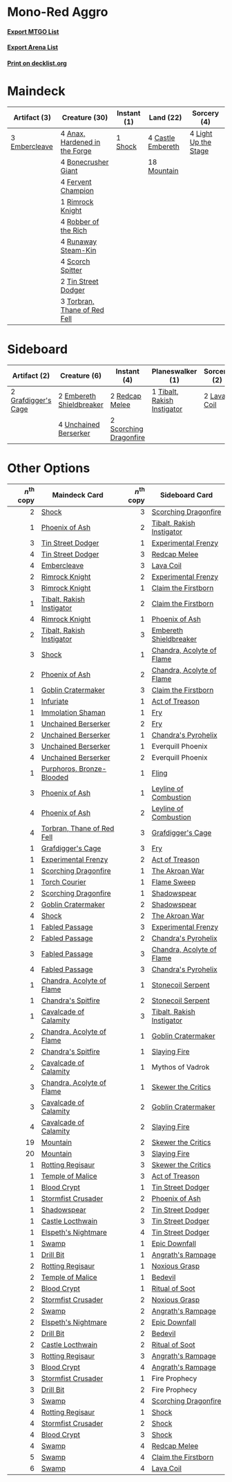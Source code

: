 # Mono-Red Aggro

#### [Export MTGO List](../collection/Mono-Red%20Aggro/Mono-Red%20Aggro.txt)
#### [Export Arena List](../collection/Mono-Red%20Aggro/Mono-Red%20Aggro_arena.txt)
#### [Print on decklist.org](http://decklist.org/?deckmain=4%09Anax,%20Hardened%20in%20the%20Forge%0A4%09Bonecrusher%20Giant%0A4%09Castle%20Embereth%0A3%09Embercleave%0A4%09Fervent%20Champion%0A4%09Light%20Up%20the%20Stage%0A18%09Mountain%0A1%09Rimrock%20Knight%0A4%09Robber%20of%20the%20Rich%0A4%09Runaway%20Steam-Kin%0A4%09Scorch%20Spitter%0A1%09Shock%0A2%09Tin%20Street%20Dodger%0A3%09Torbran,%20Thane%20of%20Red%20Fell&deckside=2%09Embereth%20Shieldbreaker%0A2%09Grafdigger's%20Cage%0A2%09Lava%20Coil%0A2%09Redcap%20Melee%0A2%09Scorching%20Dragonfire%0A1%09Tibalt,%20Rakish%20Instigator%0A4%09Unchained%20Berserker)
# Maindeck

|                                      Artifact (3)                                      |                                             Creature (30)                                              |                                   Instant (1)                                    |                                         Land (22)                                          |                                          Sorcery (4)                                          |
|----------------------------------------------------------------------------------------|--------------------------------------------------------------------------------------------------------|----------------------------------------------------------------------------------|--------------------------------------------------------------------------------------------|-----------------------------------------------------------------------------------------------|
|3 [Embercleave](http://gatherer.wizards.com/Pages/Card/Details.aspx?multiverseid=473082)|4 [Anax, Hardened in the Forge](http://gatherer.wizards.com/Pages/Card/Details.aspx?multiverseid=476376)|1 [Shock](http://gatherer.wizards.com/Pages/Card/Details.aspx?multiverseid=129732)|4 [Castle Embereth](http://gatherer.wizards.com/Pages/Card/Details.aspx?multiverseid=473201)|4 [Light Up the Stage](http://gatherer.wizards.com/Pages/Card/Details.aspx?multiverseid=457251)|
|                                                                                        |4 [Bonecrusher Giant](http://gatherer.wizards.com/Pages/Card/Details.aspx?multiverseid=473077)          |                                                                                  |18 [Mountain](http://gatherer.wizards.com/Pages/Card/Details.aspx?multiverseid=439859)      |                                                                                               |
|                                                                                        |4 [Fervent Champion](http://gatherer.wizards.com/Pages/Card/Details.aspx?multiverseid=473086)           |                                                                                  |                                                                                            |                                                                                               |
|                                                                                        |1 [Rimrock Knight](http://gatherer.wizards.com/Pages/Card/Details.aspx?multiverseid=473099)             |                                                                                  |                                                                                            |                                                                                               |
|                                                                                        |4 [Robber of the Rich](http://gatherer.wizards.com/Pages/Card/Details.aspx?multiverseid=473100)         |                                                                                  |                                                                                            |                                                                                               |
|                                                                                        |4 [Runaway Steam-Kin](http://gatherer.wizards.com/Pages/Card/Details.aspx?multiverseid=452865)          |                                                                                  |                                                                                            |                                                                                               |
|                                                                                        |4 [Scorch Spitter](http://gatherer.wizards.com/Pages/Card/Details.aspx?multiverseid=466913)             |                                                                                  |                                                                                            |                                                                                               |
|                                                                                        |2 [Tin Street Dodger](http://gatherer.wizards.com/Pages/Card/Details.aspx?multiverseid=457264)          |                                                                                  |                                                                                            |                                                                                               |
|                                                                                        |3 [Torbran, Thane of Red Fell](http://gatherer.wizards.com/Pages/Card/Details.aspx?multiverseid=473109) |                                                                                  |                                                                                            |                                                                                               |


# Sideboard

|                                         Artifact (2)                                         |                                           Creature (6)                                            |                                           Instant (4)                                           |                                           Planeswalker (1)                                           |                                     Sorcery (2)                                      |
|----------------------------------------------------------------------------------------------|---------------------------------------------------------------------------------------------------|-------------------------------------------------------------------------------------------------|------------------------------------------------------------------------------------------------------|--------------------------------------------------------------------------------------|
|2 [Grafdigger's Cage](http://gatherer.wizards.com/Pages/Card/Details.aspx?multiverseid=278452)|2 [Embereth Shieldbreaker](http://gatherer.wizards.com/Pages/Card/Details.aspx?multiverseid=473084)|2 [Redcap Melee](http://gatherer.wizards.com/Pages/Card/Details.aspx?multiverseid=473097)        |1 [Tibalt, Rakish Instigator](http://gatherer.wizards.com/Pages/Card/Details.aspx?multiverseid=461073)|2 [Lava Coil](http://gatherer.wizards.com/Pages/Card/Details.aspx?multiverseid=452858)|
|                                                                                              |4 [Unchained Berserker](http://gatherer.wizards.com/Pages/Card/Details.aspx?multiverseid=466918)   |2 [Scorching Dragonfire](http://gatherer.wizards.com/Pages/Card/Details.aspx?multiverseid=473101)|                                                                                                      |                                                                                      |


# Other Options

|*n*<sup>th</sup> copy|                                            Maindeck Card                                            |*n*<sup>th</sup> copy|                                           Sideboard Card                                           |
|--------------------:|-----------------------------------------------------------------------------------------------------|--------------------:|----------------------------------------------------------------------------------------------------|
|                    2|[Shock](http://gatherer.wizards.com/Pages/Card/Details.aspx?multiverseid=129732)                     |                    3|[Scorching Dragonfire](http://gatherer.wizards.com/Pages/Card/Details.aspx?multiverseid=473101)     |
|                    1|[Phoenix of Ash](http://gatherer.wizards.com/Pages/Card/Details.aspx?multiverseid=476399)            |                    2|[Tibalt, Rakish Instigator](http://gatherer.wizards.com/Pages/Card/Details.aspx?multiverseid=461073)|
|                    3|[Tin Street Dodger](http://gatherer.wizards.com/Pages/Card/Details.aspx?multiverseid=457264)         |                    1|[Experimental Frenzy](http://gatherer.wizards.com/Pages/Card/Details.aspx?multiverseid=452849)      |
|                    4|[Tin Street Dodger](http://gatherer.wizards.com/Pages/Card/Details.aspx?multiverseid=457264)         |                    3|[Redcap Melee](http://gatherer.wizards.com/Pages/Card/Details.aspx?multiverseid=473097)             |
|                    4|[Embercleave](http://gatherer.wizards.com/Pages/Card/Details.aspx?multiverseid=473082)               |                    3|[Lava Coil](http://gatherer.wizards.com/Pages/Card/Details.aspx?multiverseid=452858)                |
|                    2|[Rimrock Knight](http://gatherer.wizards.com/Pages/Card/Details.aspx?multiverseid=473099)            |                    2|[Experimental Frenzy](http://gatherer.wizards.com/Pages/Card/Details.aspx?multiverseid=452849)      |
|                    3|[Rimrock Knight](http://gatherer.wizards.com/Pages/Card/Details.aspx?multiverseid=473099)            |                    1|[Claim the Firstborn](http://gatherer.wizards.com/Pages/Card/Details.aspx?multiverseid=473080)      |
|                    1|[Tibalt, Rakish Instigator](http://gatherer.wizards.com/Pages/Card/Details.aspx?multiverseid=461073) |                    2|[Claim the Firstborn](http://gatherer.wizards.com/Pages/Card/Details.aspx?multiverseid=473080)      |
|                    4|[Rimrock Knight](http://gatherer.wizards.com/Pages/Card/Details.aspx?multiverseid=473099)            |                    1|[Phoenix of Ash](http://gatherer.wizards.com/Pages/Card/Details.aspx?multiverseid=476399)           |
|                    2|[Tibalt, Rakish Instigator](http://gatherer.wizards.com/Pages/Card/Details.aspx?multiverseid=461073) |                    3|[Embereth Shieldbreaker](http://gatherer.wizards.com/Pages/Card/Details.aspx?multiverseid=473084)   |
|                    3|[Shock](http://gatherer.wizards.com/Pages/Card/Details.aspx?multiverseid=129732)                     |                    1|[Chandra, Acolyte of Flame](http://gatherer.wizards.com/Pages/Card/Details.aspx?multiverseid=466880)|
|                    2|[Phoenix of Ash](http://gatherer.wizards.com/Pages/Card/Details.aspx?multiverseid=476399)            |                    2|[Chandra, Acolyte of Flame](http://gatherer.wizards.com/Pages/Card/Details.aspx?multiverseid=466880)|
|                    1|[Goblin Cratermaker](http://gatherer.wizards.com/Pages/Card/Details.aspx?multiverseid=452853)        |                    3|[Claim the Firstborn](http://gatherer.wizards.com/Pages/Card/Details.aspx?multiverseid=473080)      |
|                    1|[Infuriate](http://gatherer.wizards.com/Pages/Card/Details.aspx?multiverseid=466899)                 |                    1|[Act of Treason](http://gatherer.wizards.com/Pages/Card/Details.aspx?multiverseid=442107)           |
|                    1|[Immolation Shaman](http://gatherer.wizards.com/Pages/Card/Details.aspx?multiverseid=457250)         |                    1|[Fry](http://gatherer.wizards.com/Pages/Card/Details.aspx?multiverseid=466894)                      |
|                    1|[Unchained Berserker](http://gatherer.wizards.com/Pages/Card/Details.aspx?multiverseid=466918)       |                    2|[Fry](http://gatherer.wizards.com/Pages/Card/Details.aspx?multiverseid=466894)                      |
|                    2|[Unchained Berserker](http://gatherer.wizards.com/Pages/Card/Details.aspx?multiverseid=466918)       |                    1|[Chandra's Pyrohelix](http://gatherer.wizards.com/Pages/Card/Details.aspx?multiverseid=417684)      |
|                    3|[Unchained Berserker](http://gatherer.wizards.com/Pages/Card/Details.aspx?multiverseid=466918)       |                    1|Everquill Phoenix                                                                                   |
|                    4|[Unchained Berserker](http://gatherer.wizards.com/Pages/Card/Details.aspx?multiverseid=466918)       |                    2|Everquill Phoenix                                                                                   |
|                    1|[Purphoros, Bronze-Blooded](http://gatherer.wizards.com/Pages/Card/Details.aspx?multiverseid=476401) |                    1|[Fling](http://gatherer.wizards.com/Pages/Card/Details.aspx?multiverseid=426834)                    |
|                    3|[Phoenix of Ash](http://gatherer.wizards.com/Pages/Card/Details.aspx?multiverseid=476399)            |                    1|[Leyline of Combustion](http://gatherer.wizards.com/Pages/Card/Details.aspx?multiverseid=466902)    |
|                    4|[Phoenix of Ash](http://gatherer.wizards.com/Pages/Card/Details.aspx?multiverseid=476399)            |                    2|[Leyline of Combustion](http://gatherer.wizards.com/Pages/Card/Details.aspx?multiverseid=466902)    |
|                    4|[Torbran, Thane of Red Fell](http://gatherer.wizards.com/Pages/Card/Details.aspx?multiverseid=473109)|                    3|[Grafdigger's Cage](http://gatherer.wizards.com/Pages/Card/Details.aspx?multiverseid=278452)        |
|                    1|[Grafdigger's Cage](http://gatherer.wizards.com/Pages/Card/Details.aspx?multiverseid=278452)         |                    3|[Fry](http://gatherer.wizards.com/Pages/Card/Details.aspx?multiverseid=466894)                      |
|                    1|[Experimental Frenzy](http://gatherer.wizards.com/Pages/Card/Details.aspx?multiverseid=452849)       |                    2|[Act of Treason](http://gatherer.wizards.com/Pages/Card/Details.aspx?multiverseid=442107)           |
|                    1|[Scorching Dragonfire](http://gatherer.wizards.com/Pages/Card/Details.aspx?multiverseid=473101)      |                    1|[The Akroan War](http://gatherer.wizards.com/Pages/Card/Details.aspx?multiverseid=476375)           |
|                    1|[Torch Courier](http://gatherer.wizards.com/Pages/Card/Details.aspx?multiverseid=452869)             |                    1|[Flame Sweep](http://gatherer.wizards.com/Pages/Card/Details.aspx?multiverseid=466893)              |
|                    2|[Scorching Dragonfire](http://gatherer.wizards.com/Pages/Card/Details.aspx?multiverseid=473101)      |                    1|[Shadowspear](http://gatherer.wizards.com/Pages/Card/Details.aspx?multiverseid=476487)              |
|                    2|[Goblin Cratermaker](http://gatherer.wizards.com/Pages/Card/Details.aspx?multiverseid=452853)        |                    2|[Shadowspear](http://gatherer.wizards.com/Pages/Card/Details.aspx?multiverseid=476487)              |
|                    4|[Shock](http://gatherer.wizards.com/Pages/Card/Details.aspx?multiverseid=129732)                     |                    2|[The Akroan War](http://gatherer.wizards.com/Pages/Card/Details.aspx?multiverseid=476375)           |
|                    1|[Fabled Passage](http://gatherer.wizards.com/Pages/Card/Details.aspx?multiverseid=473206)            |                    3|[Experimental Frenzy](http://gatherer.wizards.com/Pages/Card/Details.aspx?multiverseid=452849)      |
|                    2|[Fabled Passage](http://gatherer.wizards.com/Pages/Card/Details.aspx?multiverseid=473206)            |                    2|[Chandra's Pyrohelix](http://gatherer.wizards.com/Pages/Card/Details.aspx?multiverseid=417684)      |
|                    3|[Fabled Passage](http://gatherer.wizards.com/Pages/Card/Details.aspx?multiverseid=473206)            |                    3|[Chandra, Acolyte of Flame](http://gatherer.wizards.com/Pages/Card/Details.aspx?multiverseid=466880)|
|                    4|[Fabled Passage](http://gatherer.wizards.com/Pages/Card/Details.aspx?multiverseid=473206)            |                    3|[Chandra's Pyrohelix](http://gatherer.wizards.com/Pages/Card/Details.aspx?multiverseid=417684)      |
|                    1|[Chandra, Acolyte of Flame](http://gatherer.wizards.com/Pages/Card/Details.aspx?multiverseid=466880) |                    1|[Stonecoil Serpent](http://gatherer.wizards.com/Pages/Card/Details.aspx?multiverseid=473197)        |
|                    1|[Chandra's Spitfire](http://gatherer.wizards.com/Pages/Card/Details.aspx?multiverseid=205026)        |                    2|[Stonecoil Serpent](http://gatherer.wizards.com/Pages/Card/Details.aspx?multiverseid=473197)        |
|                    1|[Cavalcade of Calamity](http://gatherer.wizards.com/Pages/Card/Details.aspx?multiverseid=457239)     |                    3|[Tibalt, Rakish Instigator](http://gatherer.wizards.com/Pages/Card/Details.aspx?multiverseid=461073)|
|                    2|[Chandra, Acolyte of Flame](http://gatherer.wizards.com/Pages/Card/Details.aspx?multiverseid=466880) |                    1|[Goblin Cratermaker](http://gatherer.wizards.com/Pages/Card/Details.aspx?multiverseid=452853)       |
|                    2|[Chandra's Spitfire](http://gatherer.wizards.com/Pages/Card/Details.aspx?multiverseid=205026)        |                    1|[Slaying Fire](http://gatherer.wizards.com/Pages/Card/Details.aspx?multiverseid=473105)             |
|                    2|[Cavalcade of Calamity](http://gatherer.wizards.com/Pages/Card/Details.aspx?multiverseid=457239)     |                    1|Mythos of Vadrok                                                                                    |
|                    3|[Chandra, Acolyte of Flame](http://gatherer.wizards.com/Pages/Card/Details.aspx?multiverseid=466880) |                    1|[Skewer the Critics](http://gatherer.wizards.com/Pages/Card/Details.aspx?multiverseid=457259)       |
|                    3|[Cavalcade of Calamity](http://gatherer.wizards.com/Pages/Card/Details.aspx?multiverseid=457239)     |                    2|[Goblin Cratermaker](http://gatherer.wizards.com/Pages/Card/Details.aspx?multiverseid=452853)       |
|                    4|[Cavalcade of Calamity](http://gatherer.wizards.com/Pages/Card/Details.aspx?multiverseid=457239)     |                    2|[Slaying Fire](http://gatherer.wizards.com/Pages/Card/Details.aspx?multiverseid=473105)             |
|                   19|[Mountain](http://gatherer.wizards.com/Pages/Card/Details.aspx?multiverseid=439859)                  |                    2|[Skewer the Critics](http://gatherer.wizards.com/Pages/Card/Details.aspx?multiverseid=457259)       |
|                   20|[Mountain](http://gatherer.wizards.com/Pages/Card/Details.aspx?multiverseid=439859)                  |                    3|[Slaying Fire](http://gatherer.wizards.com/Pages/Card/Details.aspx?multiverseid=473105)             |
|                    1|[Rotting Regisaur](http://gatherer.wizards.com/Pages/Card/Details.aspx?multiverseid=466865)          |                    3|[Skewer the Critics](http://gatherer.wizards.com/Pages/Card/Details.aspx?multiverseid=457259)       |
|                    1|[Temple of Malice](http://gatherer.wizards.com/Pages/Card/Details.aspx?multiverseid=378536)          |                    3|[Act of Treason](http://gatherer.wizards.com/Pages/Card/Details.aspx?multiverseid=442107)           |
|                    1|[Blood Crypt](http://gatherer.wizards.com/Pages/Card/Details.aspx?multiverseid=97102)                |                    1|[Tin Street Dodger](http://gatherer.wizards.com/Pages/Card/Details.aspx?multiverseid=457264)        |
|                    1|[Stormfist Crusader](http://gatherer.wizards.com/Pages/Card/Details.aspx?multiverseid=473165)        |                    2|[Phoenix of Ash](http://gatherer.wizards.com/Pages/Card/Details.aspx?multiverseid=476399)           |
|                    1|[Shadowspear](http://gatherer.wizards.com/Pages/Card/Details.aspx?multiverseid=476487)               |                    2|[Tin Street Dodger](http://gatherer.wizards.com/Pages/Card/Details.aspx?multiverseid=457264)        |
|                    1|[Castle Locthwain](http://gatherer.wizards.com/Pages/Card/Details.aspx?multiverseid=473203)          |                    3|[Tin Street Dodger](http://gatherer.wizards.com/Pages/Card/Details.aspx?multiverseid=457264)        |
|                    1|[Elspeth's Nightmare](http://gatherer.wizards.com/Pages/Card/Details.aspx?multiverseid=476342)       |                    4|[Tin Street Dodger](http://gatherer.wizards.com/Pages/Card/Details.aspx?multiverseid=457264)        |
|                    1|[Swamp](http://gatherer.wizards.com/Pages/Card/Details.aspx?multiverseid=439858)                     |                    1|[Epic Downfall](http://gatherer.wizards.com/Pages/Card/Details.aspx?multiverseid=473047)            |
|                    1|[Drill Bit](http://gatherer.wizards.com/Pages/Card/Details.aspx?multiverseid=457217)                 |                    1|[Angrath's Rampage](http://gatherer.wizards.com/Pages/Card/Details.aspx?multiverseid=461112)        |
|                    2|[Rotting Regisaur](http://gatherer.wizards.com/Pages/Card/Details.aspx?multiverseid=466865)          |                    1|[Noxious Grasp](http://gatherer.wizards.com/Pages/Card/Details.aspx?multiverseid=466864)            |
|                    2|[Temple of Malice](http://gatherer.wizards.com/Pages/Card/Details.aspx?multiverseid=378536)          |                    1|[Bedevil](http://gatherer.wizards.com/Pages/Card/Details.aspx?multiverseid=457301)                  |
|                    2|[Blood Crypt](http://gatherer.wizards.com/Pages/Card/Details.aspx?multiverseid=97102)                |                    1|[Ritual of Soot](http://gatherer.wizards.com/Pages/Card/Details.aspx?multiverseid=452834)           |
|                    2|[Stormfist Crusader](http://gatherer.wizards.com/Pages/Card/Details.aspx?multiverseid=473165)        |                    2|[Noxious Grasp](http://gatherer.wizards.com/Pages/Card/Details.aspx?multiverseid=466864)            |
|                    2|[Swamp](http://gatherer.wizards.com/Pages/Card/Details.aspx?multiverseid=439858)                     |                    2|[Angrath's Rampage](http://gatherer.wizards.com/Pages/Card/Details.aspx?multiverseid=461112)        |
|                    2|[Elspeth's Nightmare](http://gatherer.wizards.com/Pages/Card/Details.aspx?multiverseid=476342)       |                    2|[Epic Downfall](http://gatherer.wizards.com/Pages/Card/Details.aspx?multiverseid=473047)            |
|                    2|[Drill Bit](http://gatherer.wizards.com/Pages/Card/Details.aspx?multiverseid=457217)                 |                    2|[Bedevil](http://gatherer.wizards.com/Pages/Card/Details.aspx?multiverseid=457301)                  |
|                    2|[Castle Locthwain](http://gatherer.wizards.com/Pages/Card/Details.aspx?multiverseid=473203)          |                    2|[Ritual of Soot](http://gatherer.wizards.com/Pages/Card/Details.aspx?multiverseid=452834)           |
|                    3|[Rotting Regisaur](http://gatherer.wizards.com/Pages/Card/Details.aspx?multiverseid=466865)          |                    3|[Angrath's Rampage](http://gatherer.wizards.com/Pages/Card/Details.aspx?multiverseid=461112)        |
|                    3|[Blood Crypt](http://gatherer.wizards.com/Pages/Card/Details.aspx?multiverseid=97102)                |                    4|[Angrath's Rampage](http://gatherer.wizards.com/Pages/Card/Details.aspx?multiverseid=461112)        |
|                    3|[Stormfist Crusader](http://gatherer.wizards.com/Pages/Card/Details.aspx?multiverseid=473165)        |                    1|Fire Prophecy                                                                                       |
|                    3|[Drill Bit](http://gatherer.wizards.com/Pages/Card/Details.aspx?multiverseid=457217)                 |                    2|Fire Prophecy                                                                                       |
|                    3|[Swamp](http://gatherer.wizards.com/Pages/Card/Details.aspx?multiverseid=439858)                     |                    4|[Scorching Dragonfire](http://gatherer.wizards.com/Pages/Card/Details.aspx?multiverseid=473101)     |
|                    4|[Rotting Regisaur](http://gatherer.wizards.com/Pages/Card/Details.aspx?multiverseid=466865)          |                    1|[Shock](http://gatherer.wizards.com/Pages/Card/Details.aspx?multiverseid=129732)                    |
|                    4|[Stormfist Crusader](http://gatherer.wizards.com/Pages/Card/Details.aspx?multiverseid=473165)        |                    2|[Shock](http://gatherer.wizards.com/Pages/Card/Details.aspx?multiverseid=129732)                    |
|                    4|[Blood Crypt](http://gatherer.wizards.com/Pages/Card/Details.aspx?multiverseid=97102)                |                    3|[Shock](http://gatherer.wizards.com/Pages/Card/Details.aspx?multiverseid=129732)                    |
|                    4|[Swamp](http://gatherer.wizards.com/Pages/Card/Details.aspx?multiverseid=439858)                     |                    4|[Redcap Melee](http://gatherer.wizards.com/Pages/Card/Details.aspx?multiverseid=473097)             |
|                    5|[Swamp](http://gatherer.wizards.com/Pages/Card/Details.aspx?multiverseid=439858)                     |                    4|[Claim the Firstborn](http://gatherer.wizards.com/Pages/Card/Details.aspx?multiverseid=473080)      |
|                    6|[Swamp](http://gatherer.wizards.com/Pages/Card/Details.aspx?multiverseid=439858)                     |                    4|[Lava Coil](http://gatherer.wizards.com/Pages/Card/Details.aspx?multiverseid=452858)                |


